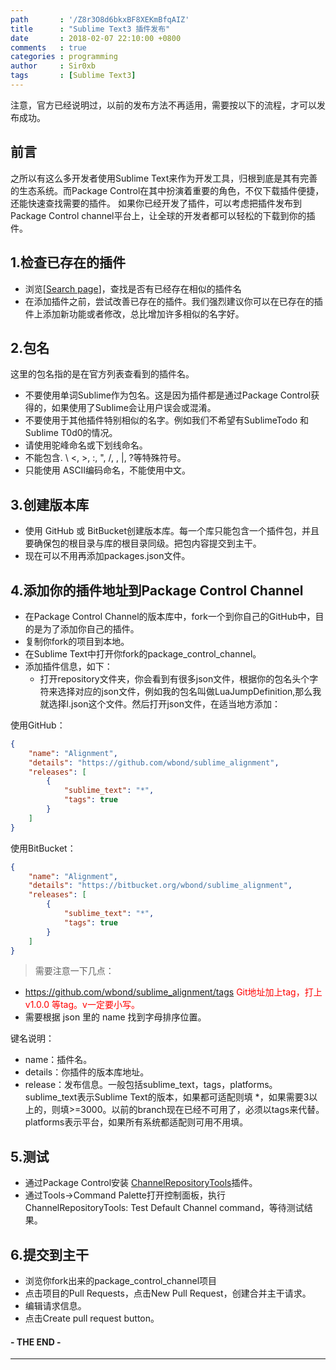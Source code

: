 ```yaml
---
path       : '/Z8r3O8d6bkxBF8XEKmBfqAIZ'
title      : "Sublime Text3 插件发布"
date       : 2018-02-07 22:10:00 +0800
comments   : true
categories : programming
author     : Sir0xb
tags       : [Sublime Text3]
---
```


注意，官方已经说明过，以前的发布方法不再适用，需要按以下的流程，才可以发布成功。

## 前言

之所以有这么多开发者使用Sublime Text来作为开发工具，归根到底是其有完善的生态系统。而Package Control在其中扮演着重要的角色，不仅下载插件便捷，还能快速查找需要的插件。
如果你已经开发了插件，可以考虑把插件发布到Package Control channel平台上，让全球的开发者都可以轻松的下载到你的插件。

## 1.检查已存在的插件

* 浏览[<a target="_blank" href="https://packagecontrol.io/search">Search page</a>]，查找是否有已经存在相似的插件名
* 在添加插件之前，尝试改善已存在的插件。我们强烈建议你可以在已存在的插件上添加新功能或者修改，总比增加许多相似的名字好。

## 2.包名

这里的包名指的是在官方列表查看到的插件名。

<!--more-->

* 不要使用单词Sublime作为包名。这是因为插件都是通过Package Control获得的，如果使用了Sublime会让用户误会或混淆。
* 不要使用于其他插件特别相似的名字。例如我们不希望有SublimeTodo 和 Sublime T0d0的情况。
* 请使用驼峰命名或下划线命名。
* 不能包含. \ <, >, :, ", /, \, |, ?等特殊符号。
* 只能使用 ASCII编码命名，不能使用中文。

## 3.创建版本库

* 使用 GitHub 或 BitBucket创建版本库。每一个库只能包含一个插件包，并且要确保包的根目录与库的根目录同级。把包内容提交到主干。
* 现在可以不用再添加packages.json文件。

## 4.添加你的插件地址到Package Control Channel

* 在Package Control Channel的版本库中，fork一个到你自己的GitHub中，目的是为了添加你自己的插件。
* 复制你fork的项目到本地。
* 在Sublime Text中打开你fork的package_control_channel。
* 添加插件信息，如下：
	* 打开repository文件夹，你会看到有很多json文件，根据你的包名头个字符来选择对应的json文件，例如我的包名叫做LuaJumpDefinition,那么我就选择l.json这个文件。然后打开json文件，在适当地方添加：

使用GitHub：
```json
{
    "name": "Alignment",
    "details": "https://github.com/wbond/sublime_alignment",
    "releases": [
        {
            "sublime_text": "*",
            "tags": true
        }
    ]
}
```

使用BitBucket：
```json
{
    "name": "Alignment",
    "details": "https://bitbucket.org/wbond/sublime_alignment",
    "releases": [
        {
            "sublime_text": "*",
            "tags": true
        }
    ]
}
```

> 需要注意一下几点：
* https://github.com/wbond/sublime_alignment/tags <font color="red">Git地址加上tag，打上 v1.0.0 等tag。v一定要小写。</font>
* 需要根据 json 里的 name 找到字母排序位置。

键名说明：

* name：插件名。
* details：你插件的版本库地址。
* release：发布信息。一般包括sublime_text，tags，platforms。sublime_text表示Sublime Text的版本，如果都可适配则填
	*，如果需要3以上的，则填>=3000。以前的branch现在已经不可用了，必须以tags来代替。platforms表示平台，如果所有系统都适配则可用不用填。

## 5.测试

* 通过Package Control安装 <a target="_blank" href="https://packagecontrol.io/packages/ChannelRepositoryTools">ChannelRepositoryTools</a>插件。
* 通过Tools->Command Palette打开控制面板，执行ChannelRepositoryTools: Test Default Channel command，等待测试结果。

## 6.提交到主干

* 浏览你fork出来的package_control_channel项目
* 点击项目的Pull Requests，点击New Pull Request，创建合并主干请求。
* 编辑请求信息。
* 点击Create pull request button。

#### - THE END -

***

